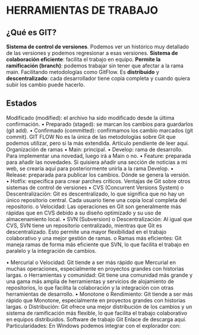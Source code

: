 # HERRAMIENTAS DE TRABAJO
## ¿Qué es GIT?
**Sistema de control de versiones**. Podemos ver un histórico muy detallado de las versiones y podemos regresionar a esas versiones.
**Sistema de colaboración eficiente**: facilita el trabajo en equipo.
**Permite la ramificación (branch)**: podemos trabajar sin tener que afectar a la rama main. Facilitando metodologías como GitFlow.
Es **distribuido** y **descentralizado**: cada desarrollador tiene copia completa y cuando quiera subir los cambio puede hacerlo.
## Estados
Modificado (modified): el archivo ha sido modificado desde la última confirmación.
•	Preparado (staged): se marcan los cambios para guardarlos (git add).
•	Confirmado (committed): confirmamos los cambio marcados (git commit).
GIT FLOW
No es la única de las metodologías sobre Git que podemos utilizar, pero si la más extendida.
Artículo pendiente de leer aquí.
Organización de ramas
•	Main: principal.
•	Develop: rama de desarrollo. Para implementar una novedad, luego irá a Main o no.
•	Feature: preparada para añadir las novedades. Si quisiera añadir una sección de noticias a mi web, se crearía aquí para posteriormente unirla a la rama Develop.
•	Release: preparada para publicar los cambios. Dónde se genera la versión.
•	Hotfix: específica para crear parches críticos.
Ventajas de Git sobre otros sistemas de control de versiones
•	CVS (Concurrent Versions System) 
o	Descentralización: Git es descentralizado, lo que significa que no hay un único repositorio central. Cada usuario tiene una copia local completa del repositorio.
o	Velocidad: Las operaciones en Git son generalmente más rápidas que en CVS debido a su diseño optimizado y su uso de almacenamiento local.
•	SVN (Subversion) 
o	Descentralización: Al igual que CVS, SVN tiene un repositorio centralizado, mientras que Git es descentralizado. Esto permite una mayor flexibilidad en el trabajo colaborativo y una mejor gestión de ramas.
o	Ramas más eficientes: Git maneja ramas de forma más eficiente que SVN, lo que facilita el trabajo en paralelo y la integración de cambios.



•	Mercurial 
o	Velocidad: Git tiende a ser más rápido que Mercurial en muchas operaciones, especialmente en proyectos grandes con historias largas.
o	Herramientas y comunidad: Git tiene una comunidad más grande y una gama más amplia de herramientas y servicios de alojamiento de repositorios, lo que facilita la colaboración y la integración con otras herramientas de desarrollo.
•	Monotone 
o	Rendimiento: Git tiende a ser más rápido que Monotone, especialmente en proyectos grandes con historias largas.
o	Distribución: Git ofrece una mejor distribución de los cambios y un sistema de ramificación más flexible, lo que facilita el trabajo colaborativo en equipos distribuidos.
Software de trabajo
Git
Enlace de descarga aquí.
Particularidades:
En Windows podemos integrar con el explorador con:
